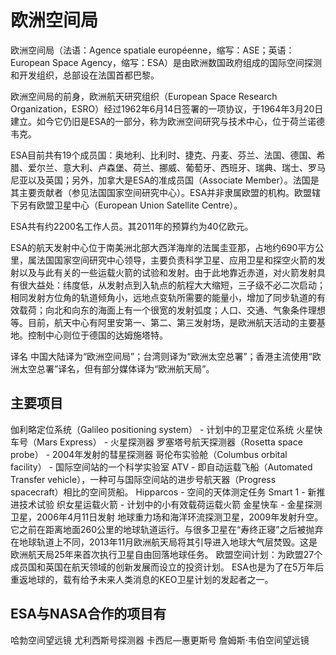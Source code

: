 # 欧洲空间局

欧洲空间局（法语：Agence spatiale européenne，缩写：ASE；英语：European Space Agency，缩写：ESA）是由欧洲数国政府组成的国际空间探测和开发组织，总部设在法国首都巴黎。

欧洲空间局的前身，欧洲航天研究组织（European Space Research Organization，ESRO）经过1962年6月14日签署的一项协议，于1964年3月20日建立。如今它仍旧是ESA的一部分，称为欧洲空间研究与技术中心，位于荷兰诺德韦克。

ESA目前共有19个成员国：奥地利、比利时、捷克、丹麦、芬兰、法国、德国、希腊、爱尔兰、意大利、卢森堡、荷兰、挪威、葡萄牙、西班牙、瑞典、瑞士、罗马尼亚以及英国；另外，加拿大是ESA的准成员国（Associate Member）。法国是其主要贡献者（参见法国国家空间研究中心）。ESA并非隶属欧盟的机构。欧盟辖下另有欧盟卫星中心（European Union Satellite Centre）。

ESA共有约2200名工作人员。其2011年的预算约为40亿欧元。

ESA的航天发射中心位于南美洲北部大西洋海岸的法属圭亚那，占地约690平方公里，属法国国家空间研究中心领导，主要负责科学卫星、应用卫星和探空火箭的发射以及与此有关的一些运载火箭的试验和发射。由于此地靠近赤道，对火箭发射具有很大益处：纬度低，从发射点到入轨点的航程大大缩短，三子级不必二次启动；相同发射方位角的轨道倾角小，远地点变轨所需要的能量小，增加了同步轨道的有效载荷；向北和向东的海面上有一个很宽的发射弧度；人口、交通、气象条件理想等。目前，航天中心有阿里安第一、第二、第三发射场，是欧洲航天活动的主要基地。控制中心则位于德国的达姆施塔特。

译名
中国大陆译为“欧洲空间局”；台湾则译为“欧洲太空总署”；香港主流使用“欧洲太空总署”译名，但有部分媒体译为“欧洲航天局”。

## 主要项目

伽利略定位系统（Galileo positioning system） - 计划中的卫星定位系统
火星快车号（Mars Express） - 火星探测器
罗塞塔号航天探测器（Rosetta space probe） - 2004年发射的彗星探测器
哥伦布实验舱（Columbus orbital facility） - 国际空间站的一个科学实验室
ATV - 即自动运载飞船（Automated Transfer vehicle），一种可与国际空间站的进步号航天器（Progress spacecraft）相比的空间货船。
Hipparcos - 空间的天体测定任务
Smart 1 - 新推进技术试验
织女星运载火箭 - 计划中的小有效载荷运载火箭
金星快车 - 金星探测卫星，2006年4月11日发射
地球重力场和海洋环流探测卫星，2009年发射升空。它之前在距离地面260公里的地球轨道运行。与很多卫星在“寿终正寝”之后被抛弃在地球轨道上不同，2013年11月欧洲航天局将其引导进入地球大气层焚毁。这是欧洲航天局25年来首次执行卫星自由回落地球任务。
欧盟空间计划：为欧盟27个成员国和英国在航天领域的创新发展而设立的投资计划。
ESA也是为了在5万年后重返地球的，载有给予未来人类消息的KEO卫星计划的发起者之一。

## ESA与NASA合作的项目有

哈勃空间望远镜
尤利西斯号探测器
卡西尼—惠更斯号
詹姆斯·韦伯空间望远镜
